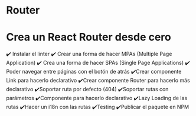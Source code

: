 # Router

# Crea un React Router desde cero

✔️ Instalar el linter
✔️ Crear una forma de hacer MPAs (Multiple Page Application)
✔️ Crea una forma de hacer SPAs (Single Page Applications)
✔️ Poder navegar entre páginas con el botón de atrás
✔️Crear componente Link para hacerlo declarativo
✔️Crear componente Router para hacerlo más declarativo
✔️Soportar ruta por defecto (404)
✔️Soportar rutas con parámetros
✔️Componente para hacerlo declarativo
✔️Lazy Loading de las rutas
✔️Hacer un i18n con las rutas
✔️Testing
✔️Publicar el paquete en NPM
